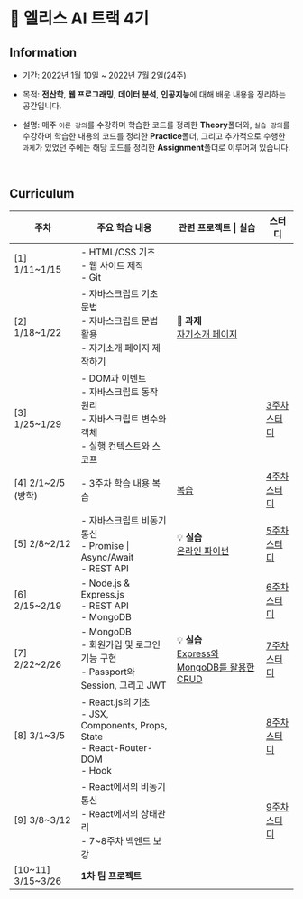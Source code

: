 # 🐰 **엘리스 AI 트랙 4기**

## **Information**
- 기간: 2022년 1월 10일 ~ 2022년 7월 2일(24주)

- 목적: **전산학**, **웹 프로그래밍**, **데이터 분석**, **인공지능**에 대해 배운 내용을 정리하는 공간입니다.

- 설명: 매주 `이론 강의`를 수강하며 학습한 코드를 정리한 **Theory**폴더와, `실습 강의`를 수강하며 학습한 내용의 코드를 정리한 **Practice**폴더, 그리고 추가적으로 수행한 `과제`가 있었던 주에는 해당 코드를 정리한 **Assignment**폴더로 이루어져 있습니다.

</br>

## **Curriculum**
|**주차**|**주요 학습 내용**|**관련 프로젝트 \| 실습**|**스터디**|
|---|---|---|---|
|[1] 1/11~1/15|- HTML/CSS 기초</br>- 웹 사이트 제작</br>- Git|
|[2] 1/18~1/22|- 자바스크립트 기초 문법</br>- 자바스크립트 문법 활용</br>- 자기소개 페이지 제작하기|📃 **과제**</br>[자기소개 페이지](http://kminzy.kdt-gitlab.elice.io/produce-myself/)
|[3] 1/25~1/29|- DOM과 이벤트</br>- 자바스크립트 동작 원리</br>- 자바스크립트 변수와 객체</br>- 실행 컨텍스트와 스코프||[3주차 스터디](https://github.com/kminzy/elice/blob/main/%5Bweek_03%5D%20%EC%9E%90%EB%B0%94%EC%8A%A4%ED%81%AC%EB%A6%BD%ED%8A%B8%20%E2%85%A1/Study.md)|
|[4] 2/1~2/5 (방학)|- 3주차 학습 내용 복습|[복습](https://github.com/kminzy/elice/tree/main/%5Bweek_04%5D%20%EB%B0%A9%ED%95%99)|[4주차 스터디](https://github.com/kminzy/elice/blob/main/%5Bweek_04%5D%20%EB%B0%A9%ED%95%99/Study.md)|
|[5] 2/8~2/12|- 자바스크립트 비동기 통신<br>- Promise \| Async/Await<br>- REST API|💡 **실습**</br>[온라인 파이썬](https://github.com/kminzy/elice/blob/main/%5Bweek_05%5D%20%EC%9E%90%EB%B0%94%EC%8A%A4%ED%81%AC%EB%A6%BD%ED%8A%B8%20%E2%85%A2/%5B0210%20Practice%5D%20Online_Python_with_Async_Function/index.html)|[5주차 스터디](https://github.com/kminzy/elice/blob/main/%5Bweek_05%5D%20%EC%9E%90%EB%B0%94%EC%8A%A4%ED%81%AC%EB%A6%BD%ED%8A%B8%20%E2%85%A2/Study.md)|
|[6] 2/15~2/19|- Node.js & Express.js<br>- REST API<br>- MongoDB||[6주차 스터디](https://github.com/kminzy/elice/blob/main/%5Bweek_06%5D%20%EB%B0%B1%EC%97%94%EB%93%9C%20%E2%85%A0/Study.md)|
|[7] 2/22~2/26|- MongoDB<br>- 회원가입 및 로그인 기능 구현<br>- Passport와 Session, 그리고 JWT|💡 **실습**</br>[Express와 MongoDB를 활용한 CRUD](https://github.com/kminzy/elice/blob/main/%5Bweek_07%5D%20%EB%B0%B1%EC%97%94%EB%93%9C%20%E2%85%A1/%5B0224%20Practice%20\(1\)%5D%20Passport/index.js)|[7주차 스터디](https://github.com/kminzy/elice/blob/main/%5Bweek_07%5D%20%EB%B0%B1%EC%97%94%EB%93%9C%20%E2%85%A1/Study.md)|
|[8] 3/1~3/5|- React.js의 기초<br>- JSX, Components, Props, State<br>- React-Router-DOM<br>- Hook||[8주차 스터디](https://github.com/kminzy/elice/blob/main/%5Bweek_08%5D%20%ED%94%84%EB%A1%A0%ED%8A%B8%EC%97%94%EB%93%9C%20%E2%85%A0/Study.md)|
|[9] 3/8~3/12|- React에서의 비동기 통신<br>- React에서의 상태관리<br>- 7~8주차 백엔드 보강||[9주차 스터디](https://github.com/kminzy/elice/blob/main/%5Bweek_09%5D%20%ED%94%84%EB%A1%A0%ED%8A%B8%EC%97%94%EB%93%9C%20%E2%85%A1/Study.md)|
|[10~11]<br/>3/15~3/26|**1차 팀 프로젝트**|||